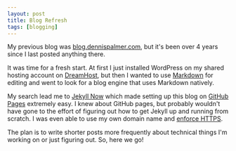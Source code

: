 ```yaml
---
layout: post
title: Blog Refresh
tags: [blogging]
---
```


My previous blog was [blog.dennispalmer.com](https://blog.dennispalmer.com), but it's been over 4 years since I last posted anything there.

It was time for a fresh start. At first I just installed WordPress on my shared hosting account on [DreamHost](https://www.dreamhost.com/r.cgi?582831/promo/dreamsavings50/), but then I wanted to use [Markdown](https://github.com/adam-p/markdown-here/wiki/Markdown-Cheatsheet) for editing and went to look for a blog engine that uses Markdown natively.

My search lead me to [Jekyll Now](https://github.com/barryclark/jekyll-now) which made setting up this blog on [GitHub Pages](https://help.github.com/articles/what-is-github-pages/) extremely easy. I knew about GitHub pages, but probably wouldn't have gone to the effort of figuring out how to get Jekyll up and running from scratch. I was even able to use my own domain name and [enforce HTTPS](https://help.github.com/articles/securing-your-github-pages-site-with-https/).

The plan is to write shorter posts more frequently about technical things I'm working on or just figuring out. So, here we go!

